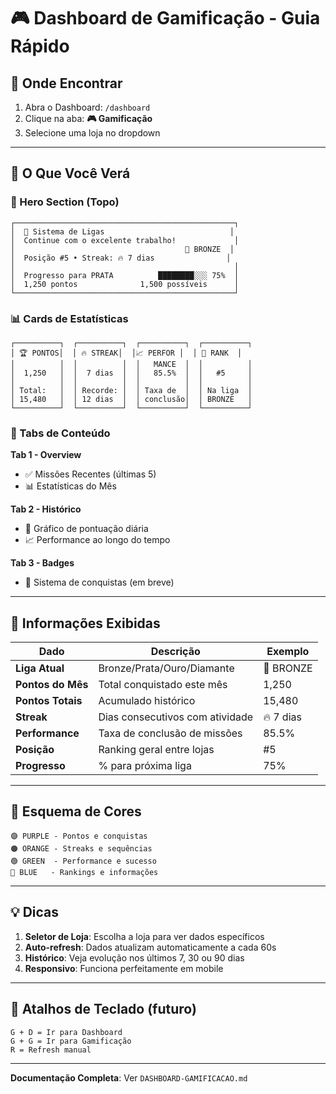 # 🎮 Dashboard de Gamificação - Guia Rápido

## 📍 Onde Encontrar

1. Abra o Dashboard: `/dashboard`
2. Clique na aba: **🎮 Gamificação**
3. Selecione uma loja no dropdown

---

## 🎨 O Que Você Verá

### 🎯 Hero Section (Topo)
```
┌─────────────────────────────────────────────────┐
│  👑 Sistema de Ligas                            │
│  Continue com o excelente trabalho!             │
│                                      🥉 BRONZE  │
│  Posição #5 • Streak: 🔥 7 dias                │
│                                                 │
│  Progresso para PRATA          ████████░░░ 75%  │
│  1,250 pontos              1,500 possíveis      │
└─────────────────────────────────────────────────┘
```

### 📊 Cards de Estatísticas
```
┌──────────┐  ┌──────────┐  ┌──────────┐  ┌──────────┐
│ 🏆 PONTOS│  │ 🔥 STREAK│  │📈 PERFOR │  │ 🥇 RANK  │
│          │  │          │  │   MANCE  │  │          │
│  1,250   │  │  7 dias  │  │   85.5%  │  │   #5     │
│          │  │          │  │          │  │          │
│ Total:   │  │ Recorde: │  │ Taxa de  │  │ Na liga  │
│ 15,480   │  │ 12 dias  │  │ conclusão│  │ BRONZE   │
└──────────┘  └──────────┘  └──────────┘  └──────────┘
```

### 📑 Tabs de Conteúdo

**Tab 1 - Overview**
- ✅ Missões Recentes (últimas 5)
- 📊 Estatísticas do Mês

**Tab 2 - Histórico**
- 📅 Gráfico de pontuação diária
- 📈 Performance ao longo do tempo

**Tab 3 - Badges**
- 🏅 Sistema de conquistas (em breve)

---

## 🎯 Informações Exibidas

| Dado | Descrição | Exemplo |
|------|-----------|---------|
| **Liga Atual** | Bronze/Prata/Ouro/Diamante | 🥉 BRONZE |
| **Pontos do Mês** | Total conquistado este mês | 1,250 |
| **Pontos Totais** | Acumulado histórico | 15,480 |
| **Streak** | Dias consecutivos com atividade | 🔥 7 dias |
| **Performance** | Taxa de conclusão de missões | 85.5% |
| **Posição** | Ranking geral entre lojas | #5 |
| **Progresso** | % para próxima liga | 75% |

---

## 🎨 Esquema de Cores

```
🟣 PURPLE - Pontos e conquistas
🟠 ORANGE - Streaks e sequências
🟢 GREEN  - Performance e sucesso
🔵 BLUE   - Rankings e informações
```

---

## 💡 Dicas

1. **Seletor de Loja**: Escolha a loja para ver dados específicos
2. **Auto-refresh**: Dados atualizam automaticamente a cada 60s
3. **Histórico**: Veja evolução nos últimos 7, 30 ou 90 dias
4. **Responsivo**: Funciona perfeitamente em mobile

---

## 🚀 Atalhos de Teclado (futuro)

```
G + D = Ir para Dashboard
G + G = Ir para Gamificação
R = Refresh manual
```

---

**Documentação Completa**: Ver `DASHBOARD-GAMIFICACAO.md`
